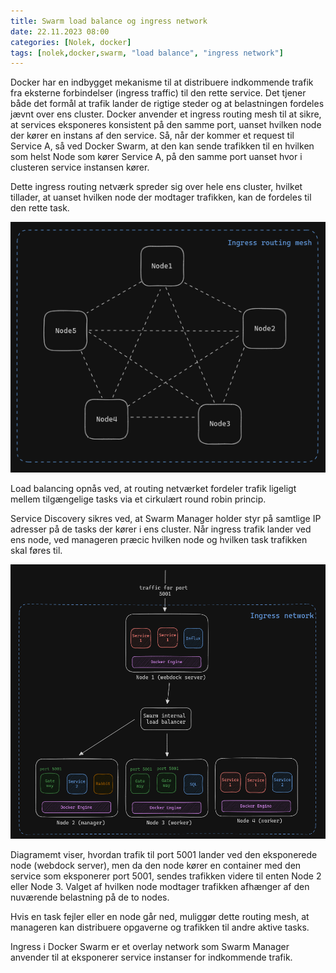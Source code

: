 ```yaml
---
title: Swarm load balance og ingress network
date: 22.11.2023 08:00
categories: [Nolek, docker]
tags: [nolek,docker,swarm, "load balance", "ingress network"]
---
```


Docker har en indbygget mekanisme til at distribuere indkommende trafik fra eksterne forbindelser (ingress traffic) til 
den rette service. Det tjener både det formål at trafik lander de rigtige steder og at belastningen fordeles jævnt over 
ens cluster. Docker anvender et ingress routing mesh til at sikre, at services eksponeres konsistent på den samme port, 
uanset hvilken node der kører en instans af den service. Så, når der kommer et request til Service A, så ved Docker 
Swarm, at den kan sende trafikken til en hvilken som helst Node som kører Service A, på den samme port uanset hvor i 
clusteren service instansen kører.

Dette ingress routing netværk spreder sig over hele ens cluster, hvilket tillader, at uanset hvilken node der modtager 
trafikken, kan de fordeles til den rette task.

<img src="/assets/images/swarm-ingress-mesh.png.png" alt="image should have been here">

Load balancing opnås ved, at routing netværket fordeler trafik ligeligt mellem tilgængelige tasks via et cirkulært round 
robin princip.

Service Discovery sikres ved, at Swarm Manager holder styr på samtlige IP adresser på de tasks der kører i ens cluster. 
Når ingress trafik lander ved ens node, ved manageren præcic hvilken node og hvilken task trafikken skal føres til.

<img src="/assets/images/swarm-load-balancing.png" alt="image should have been here">

Diagramemt viser, hvordan trafik til port 5001 lander ved den eksponerede node (webdock server), men da den node kører
en container med den service som eksponerer port 5001, sendes trafikken videre til enten Node 2 eller Node 3. 
Valget af hvilken node modtager trafikken afhænger af den nuværende belastning på de to nodes. 

Hvis en task fejler eller en node går ned, muliggør dette routing mesh, at manageren kan distribuere opgaverne og 
trafikken til andre aktive tasks.

Ingress i Docker Swarm er et overlay network som Swarm Manager anvender til at eksponerer service instanser for 
indkommende trafik. 

